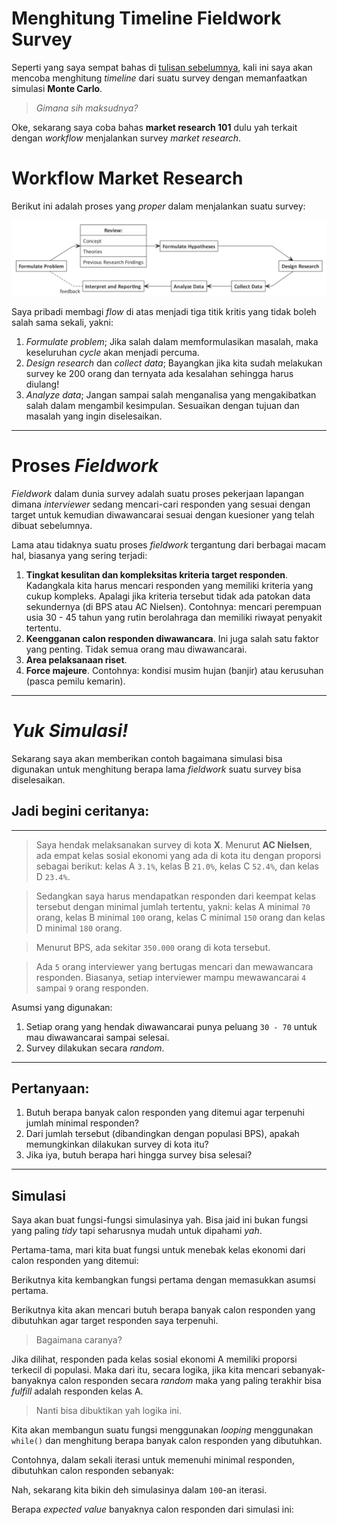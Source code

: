 Menghitung Timeline Fieldwork Survey
================

Seperti yang saya sempat bahas di [tulisan
sebelumnya](https://ikanx101.github.io/blog/monte-lagi/), kali ini saya
akan mencoba menghitung *timeline* dari suatu survey dengan memanfaatkan
simulasi **Monte Carlo**.

> *Gimana sih maksudnya?*

Oke, sekarang saya coba bahas **market research 101** dulu yah terkait
dengan *workflow* menjalankan survey *market research*.

# **Workflow Market Research**

Berikut ini adalah proses yang *proper* dalam menjalankan suatu
survey:

![](https://raw.githubusercontent.com/ikanx101/belajaR/master/Bukan%20Infografis/puzzles/Timeline%20Survey/proses%20riset.png
"gbr")

Saya pribadi membagi *flow* di atas menjadi tiga titik kritis yang tidak
boleh salah sama sekali, yakni:

1.  *Formulate problem*; Jika salah dalam memformulasikan masalah, maka
    keseluruhan *cycle* akan menjadi percuma.
2.  *Design research* dan *collect data*; Bayangkan jika kita sudah
    melakukan survey ke 200 orang dan ternyata ada kesalahan sehingga
    harus diulang\!
3.  *Analyze data*; Jangan sampai salah menganalisa yang mengakibatkan
    salah dalam mengambil kesimpulan. Sesuaikan dengan tujuan dan
    masalah yang ingin diselesaikan.

-----

# Proses *Fieldwork*

*Fieldwork* dalam dunia survey adalah suatu proses pekerjaan lapangan
dimana *interviewer* sedang mencari-cari responden yang sesuai dengan
target untuk kemudian diwawancarai sesuai dengan kuesioner yang telah
dibuat sebelumnya.

Lama atau tidaknya suatu proses *fieldwork* tergantung dari berbagai
macam hal, biasanya yang sering terjadi:

1.  **Tingkat kesulitan dan kompleksitas kriteria target responden**.
    Kadangkala kita harus mencari responden yang memiliki kriteria yang
    cukup kompleks. Apalagi jika kriteria tersebut tidak ada patokan
    data sekundernya (di BPS atau AC Nielsen). Contohnya: mencari
    perempuan usia 30 - 45 tahun yang rutin berolahraga dan memiliki
    riwayat penyakit tertentu.
2.  **Keengganan calon responden diwawancara**. Ini juga salah satu
    faktor yang penting. Tidak semua orang mau diwawancarai.
3.  **Area pelaksanaan riset**.
4.  **Force majeure**. Contohnya: kondisi musim hujan (banjir) atau
    kerusuhan (pasca pemilu kemarin).

-----

# *Yuk Simulasi\!*

Sekarang saya akan memberikan contoh bagaimana simulasi bisa digunakan
untuk menghitung berapa lama *fieldwork* suatu survey bisa diselesaikan.

## Jadi begini ceritanya:

-----

> Saya hendak melaksanakan survey di kota **X**. Menurut **AC Nielsen**,
> ada empat kelas sosial ekonomi yang ada di kota itu dengan proporsi
> sebagai berikut: kelas A `3.1%`, kelas B `21.0%`, kelas C `52.4%`, dan
> kelas D `23.4%`.

> Sedangkan saya harus mendapatkan responden dari keempat kelas tersebut
> dengan minimal jumlah tertentu, yakni: kelas A minimal `70` orang,
> kelas B minimal `100` orang, kelas C minimal `150` orang dan kelas D
> minimal `180` orang.

> Menurut BPS, ada sekitar `350.000` orang di kota tersebut.

> Ada `5` orang interviewer yang bertugas mencari dan mewawancara
> responden. Biasanya, setiap interviewer mampu mewawancarai `4` sampai
> `9` orang responden.

Asumsi yang digunakan:

1.  Setiap orang yang hendak diwawancarai punya peluang `30 - 70` untuk
    mau diwawancarai sampai selesai.
2.  Survey dilakukan secara *random*.

-----

## Pertanyaan:

1.  Butuh berapa banyak calon responden yang ditemui agar terpenuhi
    jumlah minimal responden?
2.  Dari jumlah tersebut (dibandingkan dengan populasi BPS), apakah
    memungkinkan dilakukan survey di kota itu?
3.  Jika iya, butuh berapa hari hingga survey bisa selesai?

-----

## Simulasi

Saya akan buat fungsi-fungsi simulasinya yah. Bisa jaid ini bukan fungsi
yang paling *tidy* tapi seharusnya mudah untuk dipahami *yah*.

Pertama-tama, mari kita buat fungsi untuk menebak kelas ekonomi dari
calon responden yang ditemui:

Berikutnya kita kembangkan fungsi pertama dengan memasukkan asumsi
pertama.

Berikutnya kita akan mencari butuh berapa banyak calon responden yang
dibutuhkan agar target responden saya terpenuhi.

> Bagaimana caranya?

Jika dilihat, responden pada kelas sosial ekonomi A memiliki proporsi
terkecil di populasi. Maka dari itu, secara logika, jika kita mencari
sebanyak-banyaknya calon responden secara *random* maka yang paling
terakhir bisa *fulfill* adalah responden kelas A.

> Nanti bisa dibuktikan yah logika ini.

Kita akan membangun suatu fungsi menggunakan *looping* menggunakan
`while()` dan menghitung berapa banyak calon responden yang dibutuhkan.

Contohnya, dalam sekali iterasi untuk memenuhi minimal responden,
dibutuhkan calon responden sebanyak:

Nah, sekarang kita bikin deh simulasinya dalam `100`-an iterasi.

Berapa *expected value* banyaknya calon responden dari simulasi ini:
